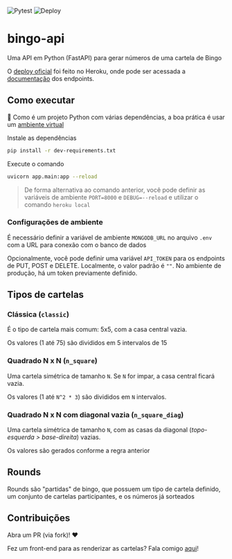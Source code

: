 ![Pytest](https://github.com/vbuxbaum/bingo-api/actions/workflows/lint-testing-action.yml/badge.svg)
![Deploy](https://github.com/vbuxbaum/bingo-api/actions/workflows/python-app.yml/badge.svg)

# bingo-api
Uma API em Python (FastAPI) para gerar números de uma cartela de Bingo

O [deploy oficial](http://bingo-api.com.br) foi feito no Heroku, onde pode ser acessada a [documentação](http://bingo-api.com.br/docs) dos endpoints.

## Como executar

:eyes: Como é um projeto Python com várias dependências, a boa prática é usar um [ambiente virtual](https://docs.python.org/3/library/venv.html)

Instale as dependências
```bash
pip install -r dev-requirements.txt
```

Execute o comando 

```bash
uvicorn app.main:app --reload
```

> De forma alternativa ao comando anterior, você pode definir as variáveis de ambiente `PORT=8000` e `DEBUG=--reload` e utilizar o comando `heroku local`

### Configurações de ambiente

É necessário definir a variável de ambiente `MONGODB_URL` no arquivo `.env` com a URL para conexão com o banco de dados

Opcionalmente, você pode definir uma variável `API_TOKEN` para os endpoints de PUT, POST e DELETE. Localmente, o valor padrão é `""`. No ambiente de produção, há um token previamente definido.


## Tipos de cartelas

### Clássica (`classic`)

É o tipo de cartela mais comum: 5x5, com a casa central vazia.

Os valores (1 até 75) são divididos em 5 intervalos de 15

### Quadrado N x N (`n_square`)

Uma cartela simétrica de tamanho `N`. Se `N` for impar, a casa central ficará vazia.

Os valores (1 até `N^2 * 3`) são divididos em `N` intervalos.

### Quadrado N x N com diagonal vazia (`n_square_diag`)

Uma cartela simétrica de tamanho `N`, com as casas da diagonal (_topo-esquerda > base-direita_) vazias.

Os valores são gerados conforme a regra anterior

## Rounds 

Rounds são "partidas" de bingo, que possuem um tipo de cartela definido, um conjunto de cartelas participantes, e os números já sorteados

## Contribuições

Abra um PR (via fork)! ❤️

Fez um front-end para as renderizar as cartelas? Fala comigo [aqui](https://www.linkedin.com/in/vitorbuxbaum/)!
